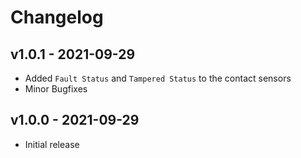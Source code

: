 # Changelog

## v1.0.1 - 2021-09-29

- Added `Fault Status` and `Tampered Status` to the contact sensors
- Minor Bugfixes

## v1.0.0 - 2021-09-29

- Initial release